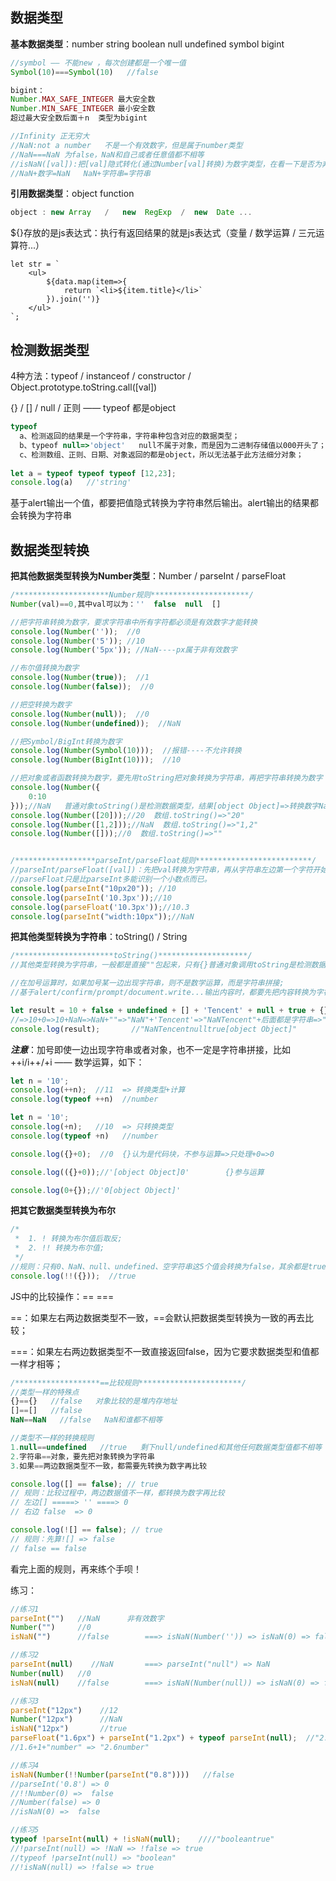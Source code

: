 ## 数据类型

**基本数据类型**：number    string    boolean   null    undefined    symbol     bigint

```javascript
//symbol —— 不能new ，每次创建都是一个唯一值
Symbol(10)===Symbol(10)   //false

bigint：
Number.MAX_SAFE_INTEGER 最大安全数
Number.MIN_SAFE_INTEGER 最小安全数
超过最大安全数后面＋n  类型为bigint

//Infinity 正无穷大
//NaN:not a number   不是一个有效数字，但是属于number类型
//NaN===NaN 为false，NaN和自己或者任意值都不相等
//isNaN([val]):把[val]隐式转化(通过Number[val]转换)为数字类型，在看一下是否为非有效数字，如果确实是非有效数字，结果返回true，反之如果是有效数字，返回结果为false
//NaN+数字=NaN   NaN+字符串=字符串
```

**引用数据类型**：object   function

```javascript
object : new Array   /   new  RegExp  /  new  Date ...
```

${}存放的是js表达式：执行有返回结果的就是js表达式（变量 / 数学运算 / 三元运算符...）

```vue
let str = `
	<ul>
		${data.map(item=>{
            return `<li>${item.title}</li>`
        }).join('')}
	</ul>
`;
```

## 检测数据类型

4种方法：typeof  /  instanceof / constructor / Object.prototype.toString.call([val])

{} / [] / null / 正则  —— typeof  都是object

```javascript
typeof
  a、检测返回的结果是一个字符串，字符串种包含对应的数据类型；
  b、typeof null=>'object'   null不属于对象，而是因为二进制存储值以000开头了；检测对象细分的类型也都是'object'
  c、检测数组、正则、日期、对象返回的都是object，所以无法基于此方法细分对象；
  
let a = typeof typeof typeof [12,23];
console.log(a)   //'string'
```

基于alert输出一个值，都要把值隐式转换为字符串然后输出。alert输出的结果都会转换为字符串



## 数据类型转换

**把其他数据类型转换为Number类型**：Number / parseInt / parseFloat

```javascript
/*********************Number规则**********************/
Number(val)==0,其中val可以为：''  false  null  []

//把字符串转换为数字，要求字符串中所有字符都必须是有效数字才能转换
console.log(Number(''));  //0
console.log(Number('5')); //10
console.log(Number('5px')); //NaN----px属于非有效数字

//布尔值转换为数字
console.log(Number(true));  //1
console.log(Number(false));  //0

//把空转换为数字
console.log(Number(null));  //0
console.log(Number(undefined));  //NaN

//把Symbol/BigInt转换为数字
console.log(Number(Symbol(10)));  //报错----不允许转换
console.log(Number(BigInt(10)));  //10

//把对象或者函数转换为数字，要先用toString把对象转换为字符串，再把字符串转换为数字
console.log(Number({
    0:10
}));//NaN   普通对象toString()是检测数据类型，结果[object Object]=>转换数字NaN
console.log(Number([20]));//20  数组.toString()=>"20"
console.log(Number([1,2]));//NaN  数组.toString()=>"1,2"
console.log(Number([]));//0  数组.toString()=>""


/******************parseInt/parseFloat规则**************************/
//parseInt/parseFloat([val])：先把val转换为字符串，再从字符串左边第一个字符开始查找，把所有找到的有效数字变为数字，直到遇到一个非有效数字则停止查找，如果一个有效数字字符都没找到，返回结果NaN；
//parseFloat只是比parseInt多能识别一个小数点而已。
console.log(parseInt("10px20")); //10
console.log(parseInt('10.3px'));//10
console.log(parseFloat('10.3px'));//10.3
console.log(parseInt("width:10px"));//NaN
```

**把其他类型转换为字符串**：toString() / String

```javascript
/**********************toString()********************/
//其他类型转换为字符串，一般都是直接""包起来，只有{}普通对象调用toString是检测数据类型，因为调用了Object.prototype.toString，返回结果："[object Object]"，转换为数字NaN。

//在加号运算时，如果加号某一边出现字符串，则不是数学运算，而是字符串拼接;
//基于alert/confirm/prompt/document.write...输出内容时，都要先把内容转换为字符串再输出;

let result = 10 + false + undefined + [] + 'Tencent' + null + true + {};
//=>10+0=>10+NaN=>NaN+""=>"NaN"+'Tencent'=>"NaNTencent"+后面都是字符串=>"NaNTencentnulltrue[object Object]"
console.log(result);       //"NaNTencentnulltrue[object Object]"
```

***注意***：加号即使一边出现字符串或者对象，也不一定是字符串拼接，比如   ++i/i++/+i —— 数学运算，如下：

```javascript
let n = '10';
console.log(++n);  //11  => 转换类型+计算
console.log(typeof ++n)  //number

let n = '10';
console.log(+n);   //10  => 只转换类型
console.log(typeof +n)   //number

console.log({}+0);  //0  {}认为是代码块，不参与运算=>只处理+0=>0

console.log(({}+0));//'[object Object]0'        {}参与运算

console.log(0+{});//'0[object Object]' 
```

**把其它数据类型转换为布尔**

```javascript
/*
 *  1. ! 转换为布尔值后取反;
 *  2. !! 转换为布尔值;
 */
//规则：只有0、NaN、null、undefined、空字符串这5个值会转换为false，其余都是true;
console.log(!!({}));  //true
```

JS中的比较操作：==   ===

==：如果左右两边数据类型不一致，==会默认把数据类型转换为一致的再去比较；

===：如果左右两边数据类型不一致直接返回false，因为它要求数据类型和值都一样才相等；

```javascript
/*******************==比较规则***********************/
//类型一样的特殊点
{}=={}   //false   对象比较的是堆内存地址
[]==[]   //false
NaN==NaN   //false   NaN和谁都不相等

//类型不一样的转换规则
1.null==undefined   //true   剩下null/undefined和其他任何数据类型值都不相等
2.字符串==对象，要先把对象转换为字符串
3.如果==两边数据类型不一致，都需要先转换为数字再比较

console.log([] == false); // true  
// 规则：比较过程中，两边数据值不一样，都转换为数字再比较
// 左边[] =====> '' ====> 0
// 右边 false  => 0

console.log(![] == false); // true
// 规则：先算![] => false
// false == false
```



看完上面的规则，再来练个手呗！

练习：

```javascript
//练习1
parseInt("")   //NaN      非有效数字
Number("")     //0
isNaN("")      //false        ===> isNaN(Number('')) => isNaN(0) => false

//练习2
parseInt(null)    //NaN       ===> parseInt("null") => NaN
Number(null)   //0
isNaN(null)    //false        ===> isNaN(Number(null)) => isNaN(0) => false

//练习3
parseInt("12px")    //12
Number("12px")      //NaN
isNaN("12px")       //true
parseFloat("1.6px") + parseInt("1.2px") + typeof parseInt(null);  //"2.6number"
//1.6+1+"number" => "2.6number"

//练习4
isNaN(Number(!!Number(parseInt("0.8"))))   //false
//parseInt('0.8') => 0
//!!Number(0) =>  false
//Number(false) => 0
//isNaN(0) =>  false

//练习5
typeof !parseInt(null) + !isNaN(null);    ////"booleantrue"
//!parseInt(null) => !NaN => !false => true
//typeof !parseInt(null) => "boolean"
//!isNaN(null) => !false => true
```

